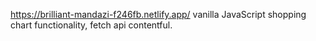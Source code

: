 https://brilliant-mandazi-f246fb.netlify.app/
vanilla JavaScript shopping chart functionality, fetch api contentful.
